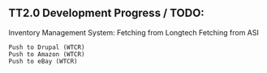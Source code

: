 TT2.0 Development Progress / TODO:
------------------------------------------------
Inventory Management System:
    Fetching from Longtech
    Fetching from ASI

    Push to Drupal (WTCR)
    Push to Amazon (WTCR)
    Push to eBay (WTCR)
    